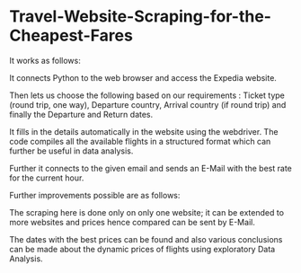 # Travel-Website-Scraping-for-the-Cheapest-Fares

It works as follows:

It connects Python to the web browser and access the Expedia website.

Then lets us choose the following based on our requirements : Ticket type (round trip, one way), Departure country, Arrival country (if round trip) and finally the Departure and Return dates.

It fills in the details automatically in the website using the webdriver. The code compiles all the available flights in a structured format which can further be useful in data analysis.

Further it connects to the given email and sends an E-Mail with the best rate for the current hour.

Further improvements possible are as follows:

The scraping here is done only on only one website; it can be extended to more websites and prices hence compared can be sent by E-Mail.

The dates with the best prices can be found and also various conclusions can be made about the dynamic prices of flights using exploratory Data Analysis.
